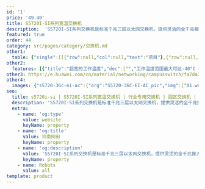 ```yaml
---
id: '1'
price: '49.40'
title: S5720I-SI系列宽温交换机
description:  'S5720I-SI系列交换机是标准千兆三层以太网交换机，提供灵活的全千兆接入和经济高效的固定GE端口和10GE上行链路端口，支持工业级工作温度范围和专业的户外防雷，适应条件恶劣的户外机柜环境，可广泛应用于ETTx等接入场景。'
featured: true
order: 44
category: src/pages/category/交换机.md
other1: 
  table: {"single":[[{"row":null,"col":null,"text":"项目"},{"row":null,"col":null,"text":"S5720I-12X-SI-AC"},{"row":null,"col":null,"text":"S5720I-12X-PWH-SI-DC"},{"row":null,"col":null,"text":"S5720I-28X-SI-AC"},{"row":null,"col":null,"text":"S5720I-28X-PWH-SI-AC"}],[{"row":null,"col":null,"text":"336 Gbps"},{"row":null,"col":null,"text":"336 Gbps"},{"row":null,"col":null,"text":"336 Gbps"},{"row":null,"col":null,"text":"336 Gbps"}],[{"row":null,"col":null,"text":"72 Mpps"},{"row":null,"col":null,"text":"72 Mpps"},{"row":null,"col":null,"text":"96 Mpps"},{"row":null,"col":null,"text":"96 Mpps"}],[{"row":null,"col":"2","text":"8个以太网10/100/1000 Base-T端口，4个万兆SFP +"},{"row":null,"col":"2","text":"24个以太网10/100/1000 Base-T端口，4个万兆SFP +"}],[{"row":null,"col":null,"text":"不支持"},{"row":null,"col":null,"text":"8个端口支持PoE++"},{"row":null,"col":null,"text":"不支持"},{"row":null,"col":null,"text":"8个端口支持PoE++，16个端口支持PoE+"}],[{"row":null,"col":"4","text":"S5720I-12X-SI-AC / S5720I-28X-SI-AC:\n额定交流电压：100-240V AC; 50/60Hz\n最大交流电压：90-264V AC; 47~63Hz\n高压直流输入：110V DC ～ 250V DC"}],[{"row":null,"col":"4","text":"S5720I-28X-PWH-SI-AC:\n额定交流电压：100-240V AC; 50/60Hz\n最大交流电压：90-264V AC; 47~63Hz"}],[{"row":null,"col":"4","text":"S5720I-12X-PWH-SI-DC：\n额定直流电压：-50- -56V DC\n最大直流电压：-46- -57V DC"}],[{"row":null,"col":"2","text":"-40°C至+75°C\n-40°C至+70°C（通风外壳 - 40 LFM气流）\n-40°C至+65°C（密封外壳 - 0 LFM气流）\n-40°C至+75°C（带风扇或鼓风机的机柜 - 200 LFM气流）； 海拔1800-5000米：海拔高度每增加220米，工作温度降低1°C；支持-40°C启动"},{"row":null,"col":"2","text":"-40°C至+75°C\n海拔1800-5000米：海拔高度每增加220米，工作温度降低1°C；支持-40°C启动"}],[{"row":null,"col":"4","text":"内置防雷，支持严酷的户外使用环境"}],[{"row":null,"col":"4","text":"IP40"}],[{"row":null,"col":"4","text":"5%～95%（非凝露）"}],[{"row":null,"col":"2","text":"无风扇自然散热"},{"row":null,"col":"2","text":"风扇散热，智能风扇转速调整"}]]}
other2:
  features: [{"title":"超宽的工作温度","dec":["","工作温度范围最大可达-40°C ~ 75°C，适应宽泛的环境温度变化范围",""]},{"title":"先进的PoE++","dec":["","支持60W PoE++，配套特定华为摄像头可支持200米远距离供电",""]},{"title":"生命周期免维护","dec":["","内置双电源、风扇冗余备份，生命周期免维护\n（注：部分款型支持，详情见彩页）",""]}]
other3: https://e.huawei.com/cn/material/networking/campusswitch/fa7da271ab0d4276b7b63cc3e2a4f543
other4:
  images: {"s5720-36c-ei-ac":{"org":"S5720-36C-EI-AC_pic","img":["01.webp","02.webp","03.webp","04.webp","07.webp","08.webp"]}}
seo:
  title: s5720i-si | S5720I-SI系列宽温交换机 | 行业专用交换机 | 园区交换机 | 交换机 | 企业网络
  description: 'S5720I-SI系列交换机是标准千兆三层以太网交换机，提供灵活的全千兆接入和经济高效的固定GE端口和10GE上行链路端口，支持工业级工作温度范围和专业的户外防雷，适应条件恶劣的户外机柜环境，可广泛应用于ETTx等接入场景。'
  extra:
    - name: 'og:type'
      value: website
      keyName: property
    - name: 'og:title'
      value: 河南网田
      keyName: property
    - name: 'og:description'
      value: 'S5720I-SI系列交换机是标准千兆三层以太网交换机，提供灵活的全千兆接入和经济高效的固定GE端口和10GE上行链路端口，支持工业级工作温度范围和专业的户外防雷，适应条件恶劣的户外机柜环境，可广泛应用于ETTx等接入场景。'
      keyName: property
    - name: Robots
      value: all
template: product
---
```

